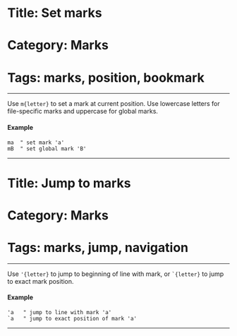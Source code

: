 # Title: Set marks
# Category: Marks
# Tags: marks, position, bookmark
---
Use `m{letter}` to set a mark at current position. Use lowercase letters for file-specific marks and uppercase for global marks.

#### Example

```vim
ma  " set mark 'a'
mB  " set global mark 'B'
```
***
# Title: Jump to marks
# Category: Marks
# Tags: marks, jump, navigation
---
Use `'{letter}` to jump to beginning of line with mark, or `` `{letter} `` to jump to exact mark position.

#### Example

```vim
'a   " jump to line with mark 'a'
`a   " jump to exact position of mark 'a'
```
***
